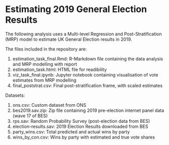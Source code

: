 # Estimating 2019 General Election Results

The following analysis uses a Multi-level Regression and Post-Stratification (MRP) model to estimate UK General Election results in 2019. 

The files included in the repository are:
1. estimation_task_final.Rmd: R-Markdown file containing the data analysis and MRP modelling with report
2. estimation_task.html: HTML file for readibility
3. viz_task_final.ipynb: Jupyter notebook containing visualisation of vote estimates from MRP modelling
4. final_poststrat.csv: Final post-stratification frame, with scaled estimates

Datasets:
1. ons.csv: Custom dataset from ONS
2. bes2019.sav.zip: Zip file containing 2019 pre-election internet panel data (wave 17 of BES)
3. rps.sav: Random Probability Survey (post-election data from BES)
4. election-results.sav: 2019 Election Results downloaded from BES
5. party_wins.csv: Total predicted and actual wins by party
6. wins_by_con.csv: Wins by party with estimated and true vote shares
